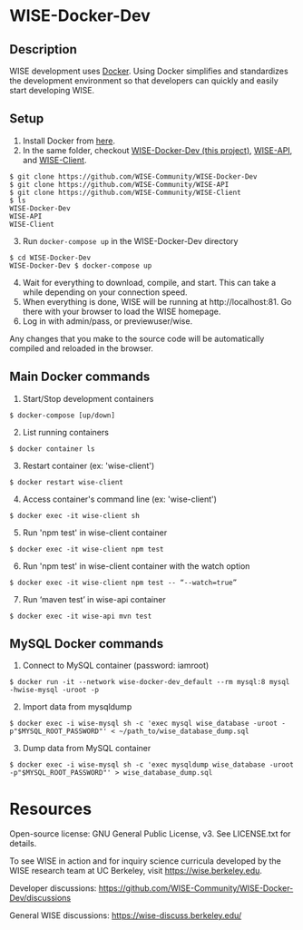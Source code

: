# WISE-Docker-Dev

## Description
WISE development uses [Docker](https://www.docker.com/). Using Docker simplifies and standardizes the development environment so that developers can quickly and easily start developing WISE.

## Setup
1. Install Docker from [here](https://www.docker.com/products/docker-desktop).
2. In the same folder, checkout [WISE-Docker-Dev (this project)](https://github.com/WISE-Community/WISE-Docker-Dev), [WISE-API](https://github.com/WISE-Community/WISE-API), and [WISE-Client](https://github.com/WISE-Community/WISE-Client).
```
$ git clone https://github.com/WISE-Community/WISE-Docker-Dev
$ git clone https://github.com/WISE-Community/WISE-API
$ git clone https://github.com/WISE-Community/WISE-Client
$ ls
WISE-Docker-Dev
WISE-API
WISE-Client
```
3. Run ```docker-compose up``` in the WISE-Docker-Dev directory
```
$ cd WISE-Docker-Dev
WISE-Docker-Dev $ docker-compose up
```
4. Wait for everything to download, compile, and start. This can take a while depending on your connection speed.
5. When everything is done, WISE will be running at http://localhost:81. Go there with your browser to load the WISE homepage.
6. Log in with admin/pass, or previewuser/wise.

Any changes that you make to the source code will be automatically compiled and reloaded in the browser. 

## Main Docker commands
1. Start/Stop development containers
```
$ docker-compose [up/down]
```
2. List running containers
```
$ docker container ls
```
3. Restart container (ex: 'wise-client')
```
$ docker restart wise-client
```
4. Access container's command line (ex: 'wise-client')
```
$ docker exec -it wise-client sh
```
5. Run 'npm test' in wise-client container
```
$ docker exec -it wise-client npm test
```
6. Run 'npm test' in wise-client container with the watch option
```
$ docker exec -it wise-client npm test -- “--watch=true”
```
7. Run ‘maven test’ in wise-api container
```
$ docker exec -it wise-api mvn test
```

## MySQL Docker commands
1. Connect to MySQL container (password: iamroot)
```
$ docker run -it --network wise-docker-dev_default --rm mysql:8 mysql -hwise-mysql -uroot -p 
```
2. Import data from mysqldump
```
$ docker exec -i wise-mysql sh -c 'exec mysql wise_database -uroot -p"$MYSQL_ROOT_PASSWORD"' < ~/path_to/wise_database_dump.sql
```
3. Dump data from MySQL container
```
$ docker exec -i wise-mysql sh -c 'exec mysqldump wise_database -uroot -p"$MYSQL_ROOT_PASSWORD"' > wise_database_dump.sql
```

# Resources

Open-source license: GNU General Public License, v3.  See LICENSE.txt for details.

To see WISE in action and for inquiry science curricula developed by the WISE research team at UC Berkeley, visit https://wise.berkeley.edu.

Developer discussions: https://github.com/WISE-Community/WISE-Docker-Dev/discussions

General WISE discussions: https://wise-discuss.berkeley.edu/

